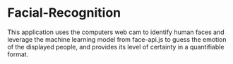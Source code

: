 # Facial-Recognition
This application uses the computers web cam to identify human faces and leverage the machine learning model from face-api.js to guess the emotion of the displayed people, and provides its level of certainty in a quantifiable format.
